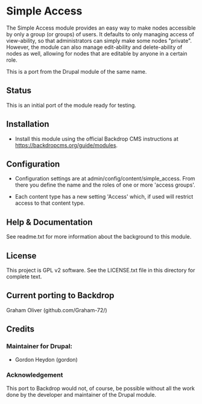 # Simple Access

The Simple Access module provides an easy way to make nodes accessible
by only a group (or groups) of users. It defaults to only managing 
access of view-ability, so that administrators can simply make some 
nodes "private". However, the module can also manage edit-ability and 
delete-ability of nodes as well, allowing for nodes that are editable 
by anyone in a certain role.

This is a port from the Drupal module of the same name. 

## Status

This is an initial port of the module ready for testing.


## Installation

- Install this module using the official Backdrop CMS instructions at
  https://backdropcms.org/guide/modules.
  
  
## Configuration

- Configuration settings are at admin/config/content/simple_access.
  From there you define the name and the roles of one or more
  'access groups'. 

- Each content type has a new setting 'Access' which, if used
  will restrict access to that content type.


## Help & Documentation

See readme.txt for more information about the background to
this module.


## License

This project is GPL v2 software. See the LICENSE.txt file in this
directory for complete text.
    
        
## Current porting to Backdrop

Graham Oliver (github.com/Graham-72/)

## Credits

### Maintainer for Drupal:

- Gordon Heydon (gordon)

### Acknowledgement

This port to Backdrop would not, of course, be possible without all
the work done by the developer and maintainer of the Drupal module.
